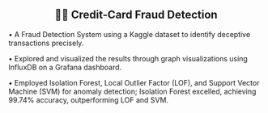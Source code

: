 <h2 align="center"> 🕵🏻 Credit-Card Fraud Detection </h2>

• A Fraud Detection System using a Kaggle dataset to identify deceptive transactions precisely.

• Explored and visualized the results through graph visualizations using InfluxDB on a Grafana dashboard.

• Employed Isolation Forest, Local Outlier Factor (LOF), and Support Vector Machine (SVM) for anomaly detection; Isolation Forest 
excelled, achieving 99.74% accuracy, outperforming LOF and SVM.

